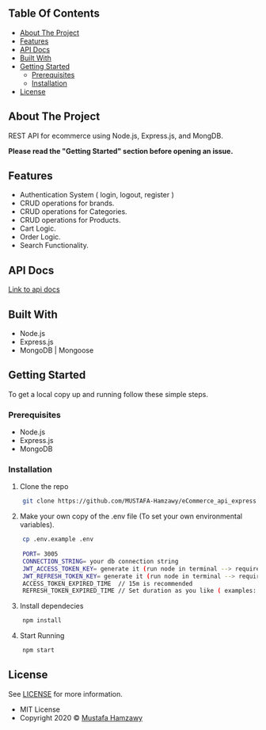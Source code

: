 <br/>

## Table Of Contents

- [About The Project](#about-the-project)
- [Features](#features)
- [API Docs](#api-docs)
- [Built With](#built-with)
- [Getting Started](#getting-started)
  - [Prerequisites](#prerequisites)
  - [Installation](#installation)
- [License](#license)

## About The Project

REST API for ecommerce using Node.js, Express.js, and MongDB.

<strong>Please read the "Getting Started" section before opening an issue.</strong>

## Features
- Authentication System ( login, logout, register )
- CRUD operations for brands.
- CRUD operations for Categories.
- CRUD operations for Products.
- Cart Logic.
- Order Logic.
- Search Functionality.

## API Docs
<a href="https://documenter.getpostman.com/view/17672386/2s9XxyQsn1#8dad336f-8256-4e8e-bd5a-1d92781df681" target="_blank"> Link to api docs </a>

## Built With

* Node.js
* Express.js
* MongoDB | Mongoose

## Getting Started

To get a local copy up and running follow these simple steps.

### Prerequisites

* Node.js
* Express.js
* MongoDB

### Installation

1. Clone the repo

```sh
    git clone https://github.com/MUSTAFA-Hamzawy/eCommerce_api_express.js.git
```

2. Make your own copy of the .env file (To set your own environmental variables).
```sh
    cp .env.example .env
 
    PORT= 3005
    CONNECTION_STRING= your db connection string
    JWT_ACCESS_TOKEN_KEY= generate it (run node in terminal --> require('crypto').randomBytes(60).toString('hex')
    JWT_REFRESH_TOKEN_KEY= generate it (run node in terminal --> require('crypto').randomBytes(60).toString('hex')
    ACCESS_TOKEN_EXPIRED_TIME  // 15m is recommended
    REFRESH_TOKEN_EXPIRED_TIME // Set duration as you like ( examples: 18h, 2d )
```

3. Install dependecies

```sh
    npm install
```
4. Start Running
```sh
    npm start
```


## License
See [LICENSE](https://github.com/MUSTAFA-Hamzawy/eCommerce_api_express.js/blob/main/LICENSE) for more information.
- MIT License
- Copyright 2020 © [Mustafa Hamzawy](https://github.com/MUSTAFA-Hamzawy)
